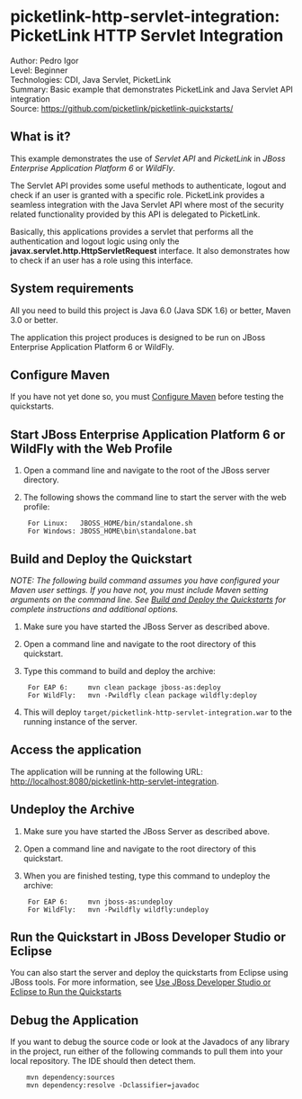 picketlink-http-servlet-integration: PicketLink HTTP Servlet Integration
===============================
Author: Pedro Igor  
Level: Beginner  
Technologies: CDI, Java Servlet, PicketLink  
Summary: Basic example that demonstrates PicketLink and Java Servlet API integration  
Source: <https://github.com/picketlink/picketlink-quickstarts/>

What is it?
-----------

This example demonstrates the use of *Servlet API* and *PicketLink* in *JBoss Enterprise Application Platform 6* or *WildFly*.

The Servlet API provides some useful methods to authenticate, logout and check if an user is granted with a specific role. PicketLink provides
a seamless integration with the Java Servlet API where most of the security related functionality provided by this API is delegated to 
PicketLink.

Basically, this applications provides a servlet that performs all the authentication and logout logic using only the **javax.servlet.http.HttpServletRequest** interface. 
It also demonstrates how to check if an user has a role using this interface.

System requirements
-------------------

All you need to build this project is Java 6.0 (Java SDK 1.6) or better, Maven 3.0 or better.

The application this project produces is designed to be run on JBoss Enterprise Application Platform 6 or WildFly.

 
Configure Maven
---------------

If you have not yet done so, you must [Configure Maven](http://www.jboss.org/jdf/quickstarts/jboss-as-quickstart/#configure_maven) before testing the quickstarts.


Start JBoss Enterprise Application Platform 6 or WildFly with the Web Profile
-------------------------

1. Open a command line and navigate to the root of the JBoss server directory.
2. The following shows the command line to start the server with the web profile:

        For Linux:   JBOSS_HOME/bin/standalone.sh
        For Windows: JBOSS_HOME\bin\standalone.bat

 
Build and Deploy the Quickstart
-------------------------

_NOTE: The following build command assumes you have configured your Maven user settings. If you have not, you must include Maven setting arguments on the command line. See [Build and Deploy the Quickstarts](../README.md#build-and-deploy-the-quickstarts) for complete instructions and additional options._

1. Make sure you have started the JBoss Server as described above.
2. Open a command line and navigate to the root directory of this quickstart.
3. Type this command to build and deploy the archive:

        For EAP 6:     mvn clean package jboss-as:deploy
        For WildFly:   mvn -Pwildfly clean package wildfly:deploy

4. This will deploy `target/picketlink-http-servlet-integration.war` to the running instance of the server.


Access the application 
---------------------

The application will be running at the following URL: <http://localhost:8080/picketlink-http-servlet-integration>.


Undeploy the Archive
--------------------

1. Make sure you have started the JBoss Server as described above.
2. Open a command line and navigate to the root directory of this quickstart.
3. When you are finished testing, type this command to undeploy the archive:

        For EAP 6:     mvn jboss-as:undeploy
        For WildFly:   mvn -Pwildfly wildfly:undeploy


Run the Quickstart in JBoss Developer Studio or Eclipse
-------------------------------------
You can also start the server and deploy the quickstarts from Eclipse using JBoss tools. For more information, see [Use JBoss Developer Studio or Eclipse to Run the Quickstarts](../README.md#use-jboss-developer-studio-or-eclipse-to-run-the-quickstarts) 


Debug the Application
------------------------------------

If you want to debug the source code or look at the Javadocs of any library in the project, run either of the following commands to pull them into your local repository. The IDE should then detect them.

        mvn dependency:sources
        mvn dependency:resolve -Dclassifier=javadoc

